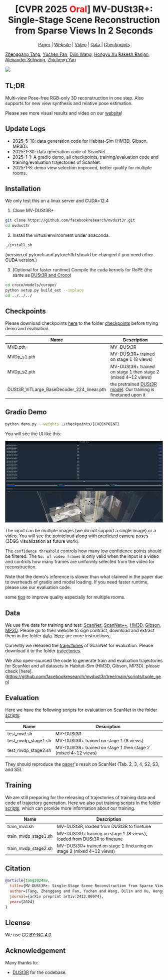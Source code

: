 <div align="center">
<p align="center">
  <h1>[CVPR 2025 <span style="color:red">Oral</span>] MV-DUSt3R+: Single-Stage Scene Reconstruction from Sparse Views In 2 Seconds</h1>
  <a href="https://arxiv.org/abs/2412.06974">Paper</a> | <a href="https://mv-dust3rp.github.io/">Website</a> | <a href="https://www.youtube.com/watch?v=LBvnuKQ8Rso">Video</a> | <a href="https://huggingface.co/Zhenggang/MV-DUSt3R/tree/main/trajectories"> Data </a> | <a href="https://huggingface.co/Zhenggang/MV-DUSt3R/tree/main/checkpoints"> Checkpoints </a>
</p>
</div>

[Zhenggang Tang](https://recordmp3.github.io), [Yuchen Fan](https://ychfan.github.io/), [Dilin Wang](https://wdilin.github.io/), [Hongyu Xu](https://hyxu2006.github.io/),[Rakesh Ranjan](https://www.linkedin.com/in/rakesh-r-3848538), [Alexander Schwing](https://www.alexander-schwing.de/), [Zhicheng Yan](https://sites.google.com/view/zhicheng-yan)

<div class="content has-text-centered"> <img src="https://github.com/MV-DUSt3Rp/MV-DUSt3Rp.github.io/blob/main/static/images/tsr_.png" class="interpolation-image"/> </div>

## TL;DR

Multi-view Pose-free RGB-only 3D reconstruction in one step.
Also supports for new view synthesis and relative pose estimation.

Please see more visual results and video on our [website](https://mv-dust3rp.github.io/)!

## Update Logs

- 2025-5-10: data generation code for Habitat-Sim (HM3D, Gibson, MP3D).
- 2025-1-30: data generation code of ScanNet.
- 2025-1-1: A gradio demo, all checkpoints, training/evaluation code and training/evaluation trajectories of ScanNet.
- 2025-1-8: demo view selection improved, better quality for multiple rooms.

## Installation

We only test this on a linux server and CUDA=12.4

1. Clone MV-DUSt3R+

```bash
git clone https://github.com/facebookresearch/mvdust3r.git
cd mvdust3r
```

2. Install the virtual environment under anaconda.

```bash
./install.sh
```

(version of pytorch and pytorch3d should be changed if you need other CUDA version.)

3. (Optional for faster runtime) Compile the cuda kernels for RoPE (the same as [DUSt3R and Croco](https://github.com/naver/dust3r?tab=readme-ov-file#installation))

```bash
cd croco/models/curope/
python setup.py build_ext --inplace
cd ../../../
```

## Checkpoints

Please download checkpoints [here](https://huggingface.co/Zhenggang/MV-DUSt3R/tree/main/checkpoints) to the folder [checkpoints](https://github.com/facebookresearch/mvdust3r/tree/main/checkpoints) before trying demo and evaluation.

|     Name    | Description |
|-------------|-------------|
| MVD.pth | MV-DUSt3R |
| MVDp_s1.pth | MV-DUSt3R+ trained on stage 1 (8 views) |
| MVDp_s2.pth | MV-DUSt3R+ trained on stage 1 then stage 2 (mixed 4~12 views) |
|DUSt3R_ViTLarge_BaseDecoder_224_linear.pth | the pretrained [DUSt3R model](https://github.com/naver/dust3r?tab=readme-ov-file#checkpoints). Our training is finetuned upon it |

## Gradio Demo

```bash
python demo.py --weights ./checkpoints/{CHECKPOINT}
```

You will see the UI like this:

<div class="content has-text-centered"> <img src="https://github.com/facebookresearch/mvdust3r/blob/main/static/demo1.png" class="interpolation-image"/> </div>

The input can be multiple images (we do not support a single image) or a video.
You will see the pointcloud along with predicted camera poses (3DGS visualization as future work).

The `confidence threshold` controls how many low confidence points should be filtered.
The `No. of video frames` is only valid when the input is a video and controls how many frames are uniformly selected from the video for reconstruction.

Note that the demo's inference is slower than what claimed in the paper due to overheads of gradio and model loading. If you need faster runtime, please use our evaluation code.

some [tips](https://github.com/facebookresearch/mvdust3r/issues/5#issuecomment-2578380545) to improve quality especially for multiple rooms.



## Data

We use five data for training and test: [ScanNet](https://github.com/ScanNet/ScanNet), [ScanNet++](https://kaldir.vc.in.tum.de/scannetpp/), [HM3D](https://aihabitat.org/datasets/hm3d/), [Gibson](https://github.com/StanfordVL/GibsonEnv/blob/master/gibson/data/README.md), [MP3D](https://niessner.github.io/Matterport/). Please go to their website to sign contract, download and extract them in the folder [data](https://github.com/facebookresearch/mvdust3r/tree/main/data). [Here](https://github.com/facebookresearch/mvdust3r/tree/main/data) are more instructions.

Currently we released the [trajectories](https://huggingface.co/Zhenggang/MV-DUSt3R/tree/main/trajectories) of ScanNet for evaluation. Please download it to the folder [trajectories](https://github.com/facebookresearch/mvdust3r/tree/main/trajectories).

We also open-sourced the code to generate train and evaluation trajectories for ScanNet and all datasets in Habitat-Sim (HM3D, Gibson, MP3D). please check [here]. (https://github.com/facebookresearch/mvdust3r/tree/main/scripts/tuple_gen)

## Evaluation

Here we have the following scripts for evaluation on ScanNet in the folder [scripts](https://github.com/facebookresearch/mvdust3r/tree/main/scripts):


|     Name    | Description |
|-------------|-------------|
| test_mvd.sh | MV-DUSt3R |
| test_mvdp_stage1.sh | MV-DUSt3R+ trained on stage 1 (8 views) |
| test_mvdp_stage2.sh | MV-DUSt3R+ trained on stage 1 then stage 2 (mixed 4~12 views) |

They should reproduce the [paper](https://arxiv.org/pdf/2412.06974)'s result on ScanNet (Tab. 2, 3, 4, S2, S3, and S5).

## Training

We are still preparing for the releasing of trajectories of training data and code of trajectory generation. Here we also put training scripts in the folder [scripts](https://github.com/facebookresearch/mvdust3r/tree/main/scripts), which can provide more information about our training.


|     Name    | Description |
|-------------|-------------|
| train_mvd.sh | MV-DUSt3R, loaded from DUSt3R to finetune |
| train_mvdp_stage1.sh | MV-DUSt3R+ training on stage 1 (8 views), loaded from DUSt3R to finetune |
| train_mvdp_stage2.sh | MV-DUSt3R+ trained on stage 1 finetuning on stage 2 (mixed 4~12 views) |

## Citation

```bibtex
@article{tang2024mv,
  title={MV-DUSt3R+: Single-Stage Scene Reconstruction from Sparse Views In 2 Seconds},
  author={Tang, Zhenggang and Fan, Yuchen and Wang, Dilin and Xu, Hongyu and Ranjan, Rakesh and Schwing, Alexander and Yan, Zhicheng},
  journal={arXiv preprint arXiv:2412.06974},
  year={2024}
}
```

## License

We use [CC BY-NC 4.0](https://github.com/facebookresearch/mvdust3r/tree/main/LICENSE)

## Acknowledgement

Many thanks to:
- [DUSt3R](https://github.com/naver/dust3r) for the codebase.
